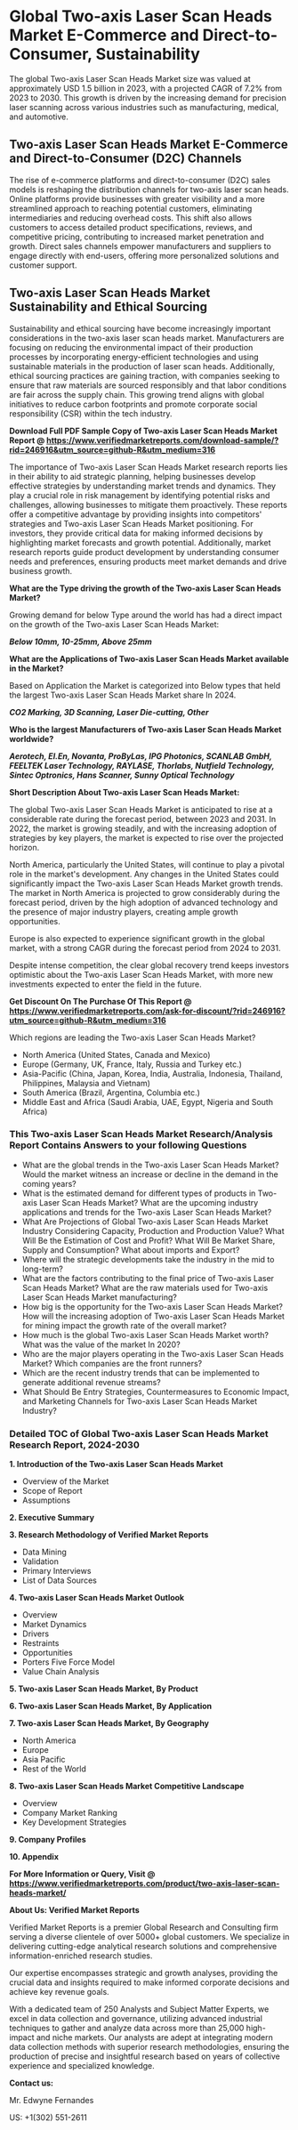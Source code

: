 <h1>Global Two-axis Laser Scan Heads Market E-Commerce and Direct-to-Consumer, Sustainability</h1><p class=""><p>The global Two-axis Laser Scan Heads Market size was valued at approximately USD 1.5 billion in 2023, with a projected CAGR of 7.2% from 2023 to 2030. This growth is driven by the increasing demand for precision laser scanning across various industries such as manufacturing, medical, and automotive.</p><h2>Two-axis Laser Scan Heads Market E-Commerce and Direct-to-Consumer (D2C) Channels</h2><p>The rise of e-commerce platforms and direct-to-consumer (D2C) sales models is reshaping the distribution channels for two-axis laser scan heads. Online platforms provide businesses with greater visibility and a more streamlined approach to reaching potential customers, eliminating intermediaries and reducing overhead costs. This shift also allows customers to access detailed product specifications, reviews, and competitive pricing, contributing to increased market penetration and growth. Direct sales channels empower manufacturers and suppliers to engage directly with end-users, offering more personalized solutions and customer support.</p><h2>Two-axis Laser Scan Heads Market Sustainability and Ethical Sourcing</h2><p>Sustainability and ethical sourcing have become increasingly important considerations in the two-axis laser scan heads market. Manufacturers are focusing on reducing the environmental impact of their production processes by incorporating energy-efficient technologies and using sustainable materials in the production of laser scan heads. Additionally, ethical sourcing practices are gaining traction, with companies seeking to ensure that raw materials are sourced responsibly and that labor conditions are fair across the supply chain. This growing trend aligns with global initiatives to reduce carbon footprints and promote corporate social responsibility (CSR) within the tech industry.</p></p><p class=""><strong>Download Full PDF Sample Copy of Two-axis Laser Scan Heads Market Report @ <a href="https://www.verifiedmarketreports.com/download-sample/?rid=246916&utm_source=github-R&utm_medium=316" target="_blank">https://www.verifiedmarketreports.com/download-sample/?rid=246916&utm_source=github-R&utm_medium=316</a></strong></p><p>The importance of&nbsp;Two-axis Laser Scan Heads Market research reports lies in their ability to aid strategic planning, helping businesses develop effective strategies by understanding market trends and dynamics. They play a crucial role in risk management by identifying potential risks and challenges, allowing businesses to mitigate them proactively. These reports offer a competitive advantage by providing insights into competitors' strategies and Two-axis Laser Scan Heads Market positioning. For investors, they provide critical data for making informed decisions by highlighting market forecasts and growth potential. Additionally, market research reports guide product development by understanding consumer needs and preferences, ensuring products meet market demands and drive business growth.</p><p><strong>What are the&nbsp;Type driving the growth of the Two-axis Laser Scan Heads Market?</strong></p><p id="" class="">Growing demand for below Type around the world has had a direct impact on the growth of the Two-axis Laser Scan Heads Market:</p><p class=""><em><strong>Below 10mm, 10-25mm, Above 25mm</strong></em></p><p class=""><strong>What are the&nbsp;Applications&nbsp;of Two-axis Laser Scan Heads Market available in the Market?</strong></p><p id="" class="">Based on Application the Market is categorized into Below types that held the largest Two-axis Laser Scan Heads Market share In 2024.</p><p class=""><em><strong>CO2 Marking, 3D Scanning, Laser Die-cutting, Other</strong></em></p><p class=""><strong>Who is the largest Manufacturers of Two-axis Laser Scan Heads Market worldwide?</strong></p><p><em><strong>Aerotech, El.En, Novanta, ProByLas, IPG Photonics, SCANLAB GmbH, FEELTEK Laser Technology, RAYLASE, Thorlabs, Nutfield Technology, Sintec Optronics, Hans Scanner, Sunny Optical Technology</strong></em></p><p id="" class=""><strong>Short Description About Two-axis Laser Scan Heads Market:</strong></p><p>The global Two-axis Laser Scan Heads Market is anticipated to rise at a considerable rate during the forecast period, between 2023 and 2031. In 2022, the market is growing steadily, and with the increasing adoption of strategies by key players, the market is expected to rise over the projected horizon.</p><p>North America, particularly the United States, will continue to play a pivotal role in the market's development. Any changes in the United States could significantly impact the Two-axis Laser Scan Heads Market growth trends. The market in North America is projected to grow considerably during the forecast period, driven by the high adoption of advanced technology and the presence of major industry players, creating ample growth opportunities.</p><p>Europe is also expected to experience significant growth in the global market, with a strong CAGR during the forecast period from 2024 to 2031.</p><p>Despite intense competition, the clear global recovery trend keeps investors optimistic about the Two-axis Laser Scan Heads Market, with more new investments expected to enter the field in the future.</p><p id="" class=""><strong>Get Discount On The Purchase Of This Report @ <a href="https://www.verifiedmarketreports.com/ask-for-discount/?rid=246916?utm_source=github-R&utm_medium=316" target="_blank">https://www.verifiedmarketreports.com/ask-for-discount/?rid=246916?utm_source=github-R&utm_medium=316</a></strong></p><p class="">Which regions are leading the Two-axis Laser Scan Heads Market?</p><ul><li>North America (United States, Canada and Mexico)</li><li>Europe (Germany, UK, France, Italy, Russia and Turkey etc.)</li><li>Asia-Pacific (China, Japan, Korea, India, Australia, Indonesia, Thailand, Philippines, Malaysia and Vietnam)</li><li>South America (Brazil, Argentina, Columbia etc.)</li><li>Middle East and Africa (Saudi Arabia, UAE, Egypt, Nigeria and South Africa)</li></ul><h3 id="" class="">This Two-axis Laser Scan Heads Market Research/Analysis Report Contains Answers to your following Questions</h3><ul><li>What are the global trends in the Two-axis Laser Scan Heads Market? Would the market witness an increase or decline in the demand in the coming years?</li><li>What is the estimated demand for different types of products in Two-axis Laser Scan Heads Market? What are the upcoming industry applications and trends for the Two-axis Laser Scan Heads Market?</li><li>What Are Projections of Global Two-axis Laser Scan Heads Market Industry Considering Capacity, Production and Production Value? What Will Be the Estimation of Cost and Profit? What Will Be Market Share, Supply and Consumption? What about imports and Export?</li><li>Where will the strategic developments take the industry in the mid to long-term?</li><li>What are the factors contributing to the final price of Two-axis Laser Scan Heads Market? What are the raw materials used for Two-axis Laser Scan Heads Market manufacturing?</li><li>How big is the opportunity for the Two-axis Laser Scan Heads Market? How will the increasing adoption of Two-axis Laser Scan Heads Market for mining impact the growth rate of the overall market?</li><li>How much is the global Two-axis Laser Scan Heads Market worth? What was the value of the market In 2020?</li><li>Who are the major players operating in the Two-axis Laser Scan Heads Market? Which companies are the front runners?</li><li>Which are the recent industry trends that can be implemented to generate additional revenue streams?</li><li>What Should Be Entry Strategies, Countermeasures to Economic Impact, and Marketing Channels for Two-axis Laser Scan Heads Market Industry?</li></ul><h3 id="" class="">Detailed TOC of Global Two-axis Laser Scan Heads Market Research Report, 2024-2030</h3><p id="" class=""><strong>1. Introduction of the Two-axis Laser Scan Heads Market</strong></p><ul><li>Overview of the Market</li><li>Scope of Report</li><li>Assumptions</li></ul><p id="" class=""><strong>2. Executive Summary</strong></p><p id="" class=""><strong>3. Research Methodology of Verified Market Reports</strong></p><ul><li>Data Mining</li><li>Validation</li><li>Primary Interviews</li><li>List of Data Sources</li></ul><p id="" class=""><strong>4. Two-axis Laser Scan Heads Market Outlook</strong></p><ul><li>Overview</li><li>Market Dynamics</li><li>Drivers</li><li>Restraints</li><li>Opportunities</li><li>Porters Five Force Model</li><li>Value Chain Analysis</li></ul><p id="" class=""><strong>5. Two-axis Laser Scan Heads Market, By Product</strong></p><p id="" class=""><strong>6. Two-axis Laser Scan Heads Market, By Application</strong></p><p id="" class=""><strong>7. Two-axis Laser Scan Heads Market, By Geography</strong></p><ul><li>North America</li><li>Europe</li><li>Asia Pacific</li><li>Rest of the World</li></ul><p id="" class=""><strong>8. Two-axis Laser Scan Heads Market Competitive Landscape</strong></p><ul><li>Overview</li><li>Company Market Ranking</li><li>Key Development Strategies</li></ul><p id="" class=""><strong>9. Company Profiles</strong></p><p id="" class=""><strong>10. Appendix</strong></p><p id="" class=""><strong>For More Information or Query, Visit @ <a href="https://www.verifiedmarketreports.com/product/two-axis-laser-scan-heads-market/" target="_blank">https://www.verifiedmarketreports.com/product/two-axis-laser-scan-heads-market/</a></strong></p><p id="" class=""><strong>About Us: Verified Market Reports</strong></p><p id="" class="">Verified Market Reports is a premier Global Research and Consulting firm serving a diverse clientele of over 5000+ global customers. We specialize in delivering cutting-edge analytical research solutions and comprehensive information-enriched research studies.</p><p id="" class="">Our expertise encompasses strategic and growth analyses, providing the crucial data and insights required to make informed corporate decisions and achieve key revenue goals.</p><p id="" class="">With a dedicated team of 250 Analysts and Subject Matter Experts, we excel in data collection and governance, utilizing advanced industrial techniques to gather and analyze data across more than 25,000 high-impact and niche markets. Our analysts are adept at integrating modern data collection methods with superior research methodologies, ensuring the production of precise and insightful research based on years of collective experience and specialized knowledge.</p><p id="" class=""><strong>Contact us:</strong></p><p id="" class="">Mr. Edwyne Fernandes</p><p id="" class="">US: +1(302) 551-2611</p>